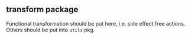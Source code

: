 ## transform package

Functional transformation should be put here, i.e. side effect free actions. Others should be put into `utils` pkg.
